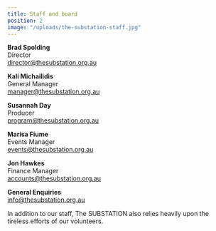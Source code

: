 ```yaml
---
title: Staff and board
position: 2
image: "/uploads/the-substation-staff.jpg"
---
```


**Brad Spolding**  
Director  
director@thesubstation.org.au

**Kali Michailidis**  
General Manager  
manager@thesubstation.org.au

**Susannah Day**  
Producer  
program@thesubstation.org.au

**Marisa Fiume**  
Events Manager  
events@thesubstation.org.au

**Jon Hawkes**  
Finance Manager  
accounts@thesubstation.org.au

**General Enquiries**  
info@thesubstation.org.au

In addition to our staff, The SUBSTATION also relies heavily upon the tireless efforts of our volunteers.
